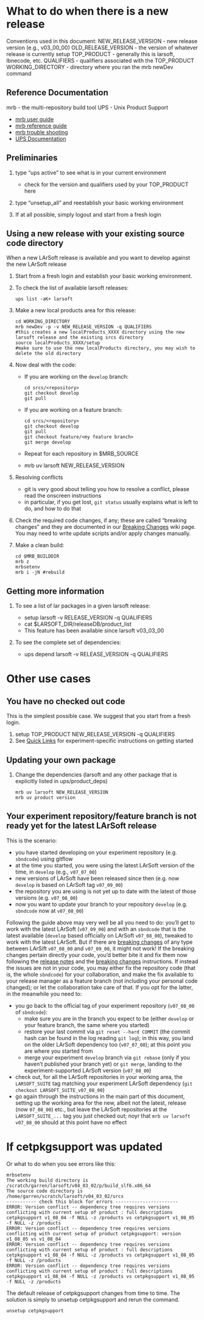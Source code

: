 What to do when there is a new release
==================================================================================

Conventions used in this document:
NEW_RELEASE_VERSION - new release version (e.g., v03_00_00)
OLD_RELEASE_VERSION - the version of whatever release is currently setup
TOP_PRODUCT - generally this is larsoft, lbnecode, etc.
QUALIFIERS - qualifiers associated with the TOP_PRODUCT
WORKING_DIRECTORY - directory where you ran the mrb newDev command

Reference Documentation
----------------------------------------------------

mrb - the multi-repository build tool
UPS - Unix Product Support

-   [mrb user guide](https://cdcvs.fnal.gov/redmine/projects/mrb/wiki/MrbUserGuide)
-   [mrb reference guide](https://cdcvs.fnal.gov/redmine/projects/mrb/wiki/MrbRefereceGuide)
-   [mrb trouble shooting](https://cdcvs.fnal.gov/redmine/projects/mrb/wiki/Trouble_Shooting)
-   [UPS Documentation](https://cdcvs.fnal.gov/redmine/projects/ups/wiki/Documentation)

Preliminaries
--------------------------------

1.  type “ups active” to see what is in your current environment
    -   check for the version and qualifiers used by your TOP_PRODUCT here

2.  type “unsetup_all” and reestablish your basic working environment
3.  If at all possible, simply logout and start from a fresh login

Using a new release with your existing source code directory
------------------------------------------------------------------------------------------------------------------------------

When a new LArSoft release is available and you want to develop against the new LArSoft release

1.  Start from a fresh login and establish your basic working environment.
2.  To check the list of available larsoft releases:

        ups list -aK+ larsoft

3.  Make a new local products area for this release:

        cd WORKING_DIRECTORY
        mrb newDev -p -v NEW_RELEASE_VERSION -q QUALIFIERS
        #this creates a new localProducts_XXXX directory using the new larsoft release and the existing srcs directory
        source localProducts_XXXX/setup  
        #make sure to use the new localProducts directory, you may wish to delete the old directory

4.  Now deal with the code:
    -   If you are working on the `develop` branch:

            cd srcs/<repository>
            git checkout develop
            git pull

    -   If you are working on a feature branch:

            cd srcs/<repository>
            git checkout develop
            git pull
            git checkout feature/<my feature branch>
            git merge develop

    -   Repeat for each repository in \$MRB_SOURCE
    -   mrb uv larsoft NEW_RELEASE_VERSION

5.  Resolving conflicts
    -   git is very good about telling you how to resolve a conflict, please read the onscreen instructions
    -   in particular, if you get lost, `git status` usually explains what is left to do, and how to do that

6.  Check the required code changes, if any; these are called “breaking changes” and they are documented in our [Breaking Changes](releases/Breaking_Changes) wiki page. You may need to write update scripts and/or apply changes manually.
7.  Make a clean build:

        cd $MRB_BUILDDIR
        mrb z
        mrbsetenv
        mrb i -jN #rebuild

Getting more information
------------------------------------------------------

1.  To see a list of lar packages in a given larsoft release:
    -   setup larsoft -v RELEASE_VERSION -q QUALIFIERS
    -   cat \$LARSOFT_DIR/releaseDB/product_list
    -   This feature has been available since larsoft v03_03_00

2.  To see the complete set of dependencies:
    -   ups depend larsoft -v RELEASE_VERSION -q QUALIFIERS

Other use cases
====================================

You have no checked out code
--------------------------------------------------------------

This is the simplest possible case. We suggest that you start from a fresh login.

1.  setup TOP_PRODUCT NEW_RELEASE_VERSION -q QUALIFIERS
2.  See [Quick Links](Quick_Links) for experiment-specific instructions on getting started

Updating your own package
--------------------------------------------------------

1.  Change the dependencies (larsoft and any other package that is explicitly listed in ups/product_deps)

        mrb uv larsoft NEW_RELEASE_VERSION
        mrb uv product version

Your experiment repository/feature branch is not ready yet for the latest LArSoft release
---------------------------------------------------------------------------------------------------------------------------------------------------------------------------------------

This is the scenario:

-   you have started developing on your experiment repository (e.g. `sbndcode`) using gitflow
-   at the time you started, you were using the latest LArSoft version of the time, in `develop` (e.g., `v07_07_00`)
-   new versions of LArSoft have been released since then (e.g. now `develop` is based on LArSoft tag `v07_09_00`)
-   the repository you are using is not yet up to date with the latest of those versions (e.g. `v07_08_00`)
-   now you want to update your branch to your repository `develop` (e.g. `sbndcode` now at `v07_08_00`)

Following the guide above may very well be all you need to do: you’ll get to work with the latest LArSoft (`v07_09_00`) and with an `sbndcode` that is the latest available (`develop` based officially on LArSoft `v07_08_00`), tweaked to work with the latest LArSoft.
But if there are [breaking changes](Breaking_changes) of any type between LArSift `v07_08_00` and `v07_09_00`, it might not work!
If the breaking changes pertain directly your code, you’d better bite it and fix them now following the [release notes](releases/LArSoft_release_list) and the [breaking changes](Breaking_changes) instructions.
If instead the issues are not in your code, you may either fix the repository code (that is, the whole `sbndcode`) for your collaboration, and make the fix available to your release manager as a feature branch (not including your personal code changed); or let the collaboration take care of that.
If you opt for the latter, in the meanwhile you need to:

-   you go back to the official tag of your experiment repository (`v07_08_00` of `sbndcode`):
    -   make sure you are in the branch you expect to be (either `develop` or your feature branch, the same where you started)
    -   restore your last commit via `git reset --hard COMMIT` (the commit hash can be found in the log reading `git log`); in this way, you land on the older LArSoft dependency too (`v07_07_00`); at this point you are where you started from
    -   merge your experiment `develop` branch via `git rebase` (only if you haven’t published your branch yet) or `git merge`, landing to the experiment-supported LArSoft version (`v07_08_00`)
-   check out, for all the LArSoft repositories in your working area, the `LARSOFT_SUITE` tag matching your experiment LArSoft dependency (`git checkout LARSOFT_SUITE_v07_08_00`)
-   go again through the instructions in the main part of this document, setting up the working area for the new, albeit not the latest, release (now `07_08_00`) etc., but leave the LArSoft repositories at the `LARSOFT_SUITE_...` tag you just checked out; noyr that `mrb uv larsoft v07_08_00` should at this point have no effect

If cetpkgsupport was updated
==============================================================

Or what to do when you see errors like this:

    mrbsetenv 
    The working build directory is /scratch/garren/larsoft/v04_03_02/p/build_slf6.x86_64
    The source code directory is /home/garren/scratch/larsoft/v04_03_02/srcs
    ----------- check this block for errors -----------------------
    ERROR: Version conflict -- dependency tree requires versions conflicting with current setup of product : full descriptions cetpkgsupport v1_08_04 -f NULL -z /products vs cetpkgsupport v1_08_05 -f NULL -z /products
    ERROR: Version conflict -- dependency tree requires versions conflicting with current setup of product cetpkgsupport: version v1_08_05 vs v1_08_04
    ERROR: Version conflict -- dependency tree requires versions conflicting with current setup of product : full descriptions cetpkgsupport v1_08_04 -f NULL -z /products vs cetpkgsupport v1_08_05 -f NULL -z /products
    ERROR: Version conflict -- dependency tree requires versions conflicting with current setup of product : full descriptions cetpkgsupport v1_08_04 -f NULL -z /products vs cetpkgsupport v1_08_05 -f NULL -z /products

The default release of cetpkgsupport changes from time to time.
The solution is simply to unsetup cetpkgsupport and rerun the command.

    unsetup cetpkgsupport
